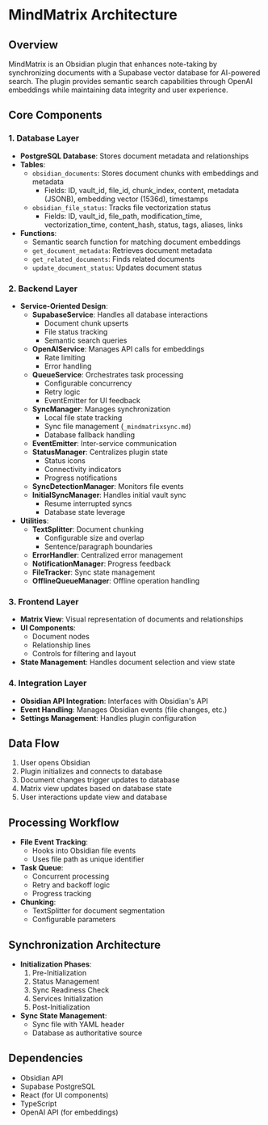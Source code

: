 # MindMatrix Architecture

## Overview
MindMatrix is an Obsidian plugin that enhances note-taking by synchronizing documents with a Supabase vector database for AI-powered search. The plugin provides semantic search capabilities through OpenAI embeddings while maintaining data integrity and user experience.

## Core Components

### 1. Database Layer
- **PostgreSQL Database**: Stores document metadata and relationships
- **Tables**:
  - `obsidian_documents`: Stores document chunks with embeddings and metadata
    - Fields: ID, vault_id, file_id, chunk_index, content, metadata (JSONB), embedding vector (1536d), timestamps
  - `obsidian_file_status`: Tracks file vectorization status
    - Fields: ID, vault_id, file_path, modification_time, vectorization_time, content_hash, status, tags, aliases, links
- **Functions**:
  - Semantic search function for matching document embeddings
  - `get_document_metadata`: Retrieves document metadata
  - `get_related_documents`: Finds related documents
  - `update_document_status`: Updates document status

### 2. Backend Layer
- **Service-Oriented Design**:
  - **SupabaseService**: Handles all database interactions
    - Document chunk upserts
    - File status tracking
    - Semantic search queries
  - **OpenAIService**: Manages API calls for embeddings
    - Rate limiting
    - Error handling
  - **QueueService**: Orchestrates task processing
    - Configurable concurrency
    - Retry logic
    - EventEmitter for UI feedback
  - **SyncManager**: Manages synchronization
    - Local file state tracking
    - Sync file management (`_mindmatrixsync.md`)
    - Database fallback handling
  - **EventEmitter**: Inter-service communication
  - **StatusManager**: Centralizes plugin state
    - Status icons
    - Connectivity indicators
    - Progress notifications
  - **SyncDetectionManager**: Monitors file events
  - **InitialSyncManager**: Handles initial vault sync
    - Resume interrupted syncs
    - Database state leverage
- **Utilities**:
  - **TextSplitter**: Document chunking
    - Configurable size and overlap
    - Sentence/paragraph boundaries
  - **ErrorHandler**: Centralized error management
  - **NotificationManager**: Progress feedback
  - **FileTracker**: Sync state management
  - **OfflineQueueManager**: Offline operation handling

### 3. Frontend Layer
- **Matrix View**: Visual representation of documents and relationships
- **UI Components**:
  - Document nodes
  - Relationship lines
  - Controls for filtering and layout
- **State Management**: Handles document selection and view state

### 4. Integration Layer
- **Obsidian API Integration**: Interfaces with Obsidian's API
- **Event Handling**: Manages Obsidian events (file changes, etc.)
- **Settings Management**: Handles plugin configuration

## Data Flow
1. User opens Obsidian
2. Plugin initializes and connects to database
3. Document changes trigger updates to database
4. Matrix view updates based on database state
5. User interactions update view and database

## Processing Workflow
- **File Event Tracking**:
  - Hooks into Obsidian file events
  - Uses file path as unique identifier
- **Task Queue**:
  - Concurrent processing
  - Retry and backoff logic
  - Progress tracking
- **Chunking**:
  - TextSplitter for document segmentation
  - Configurable parameters

## Synchronization Architecture
- **Initialization Phases**:
  1. Pre-Initialization
  2. Status Management
  3. Sync Readiness Check
  4. Services Initialization
  5. Post-Initialization
- **Sync State Management**:
  - Sync file with YAML header
  - Database as authoritative source

## Dependencies
- Obsidian API
- Supabase PostgreSQL
- React (for UI components)
- TypeScript
- OpenAI API (for embeddings) 